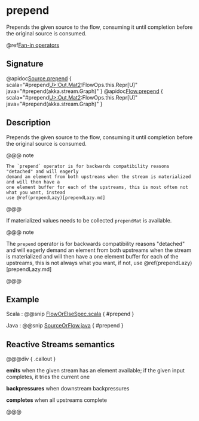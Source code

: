 # prepend

Prepends the given source to the flow, consuming it until completion before the original source is consumed.

@ref[Fan-in operators](../index.md#fan-in-operators)

## Signature

@apidoc[Source.prepend](Source) { scala="#prepend[U&gt;:Out,Mat2](that:akka.stream.Graph[akka.stream.SourceShape[U],Mat2]):FlowOps.this.Repr[U]" java="#prepend(akka.stream.Graph)" }
@apidoc[Flow.prepend](Flow) { scala="#prepend[U&gt;:Out,Mat2](that:akka.stream.Graph[akka.stream.SourceShape[U],Mat2]):FlowOps.this.Repr[U]" java="#prepend(akka.stream.Graph)" }


## Description

Prepends the given source to the flow, consuming it until completion before the original source is consumed.

@@@ note

    The `prepend` operator is for backwards compatibility reasons "detached" and will eagerly
    demand an element from both upstreams when the stream is materialized and will then have a
    one element buffer for each of the upstreams, this is most often not what you want, instead
    use @ref(prependLazy)[prependLazy.md]

@@@

If materialized values needs to be collected `prependMat` is available.

@@@ note

The `prepend` operator is for backwards compatibility reasons "detached" and will eagerly
demand an element from both upstreams when the stream is materialized and will then have a
one element buffer for each of the upstreams, this is not always what you want, if not,
use @ref(prependLazy)[prependLazy.md]

@@@

## Example
Scala
:   @@snip [FlowOrElseSpec.scala](/gemini-stream-tests/src/test/scala/gemini/stream/scaladsl/FlowPrependSpec.scala) { #prepend }

Java
:   @@snip [SourceOrFlow.java](/gemini-docs/src/test/java/jdocs/stream/operators/SourceOrFlow.java) { #prepend }

## Reactive Streams semantics

@@@div { .callout }

**emits** when the given stream has an element available; if the given input completes, it tries the current one

**backpressures** when downstream backpressures

**completes** when all upstreams complete

@@@
